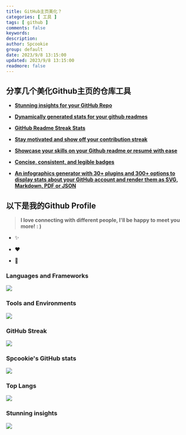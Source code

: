 ```yaml
---
title: GitHub主页美化？
categories: [ 工具 ]
tags: [ github ]
comments: false
keywords:
description:
author: Spcookie
group: default
date: 2023/9/8 13:15:00
updated: 2023/9/8 13:15:00
readmore: false
---
```


## 分享几个美化Github主页的仓库工具

* [**Stunning insights for your GitHub Repo**](https://repobeats.axiom.co/)

* [**Dynamically generated stats for your github readmes**](https://github.com/anuraghazra/github-readme-stats)

* [**GitHub Readme Streak Stats**](https://streak-stats.demolab.com/)

* [**Stay motivated and show off your contribution streak**](https://github.com/denvercoder1/github-readme-streak-stats)

* [**Showcase your skills on your Github readme or resumé with ease**](https://github.com/tandpfun/skill-icons)

* [**Concise, consistent, and legible badges**](https://shields.io/)

* [**An infographics generator with 30+ plugins and 300+ options to display stats about your GitHub account and render
  them as SVG, Markdown, PDF or JSON**](https://github.com/lowlighter/metrics)

## 以下是我的Github Profile

> **I love connecting with different people, I'll be happy to meet you more! : )**

* ✨

* ❤️

* 🌱

### Languages and Frameworks

![](https://skillicons.dev/icons?i=java,kotlin,css,graphql,hibernate,html,js,md,mysql,regex,sass,spring,vue,py,bash&theme=light)

### Tools and Environments

![](https://skillicons.dev/icons?i=docker,git,gradle,idea,kafka,linux,nginx,postman,redis,vscode,mongodb,maven&theme=light)

### GitHub Streak

![](https://streak-stats.demolab.com?user=spcookie&theme=cobalt&date_format=%5BY%20%5DM%20j&card_width=600)

### Spcookie's GitHub stats

![](https://github-readme-stats.vercel.app/api?username=spcookie&count_private=true&show_icons=true&theme=buefy&line_height=20&text_bold=true)

### Top Langs

![](https://github-readme-stats.vercel.app/api/top-langs/?username=spcookie&theme=buefy&layout=compact&text_bold=true)

### Stunning insights

![](https://repobeats.axiom.co/api/embed/a9d814c037cbe0e2dbbc7918018546c3bec44887.svg)